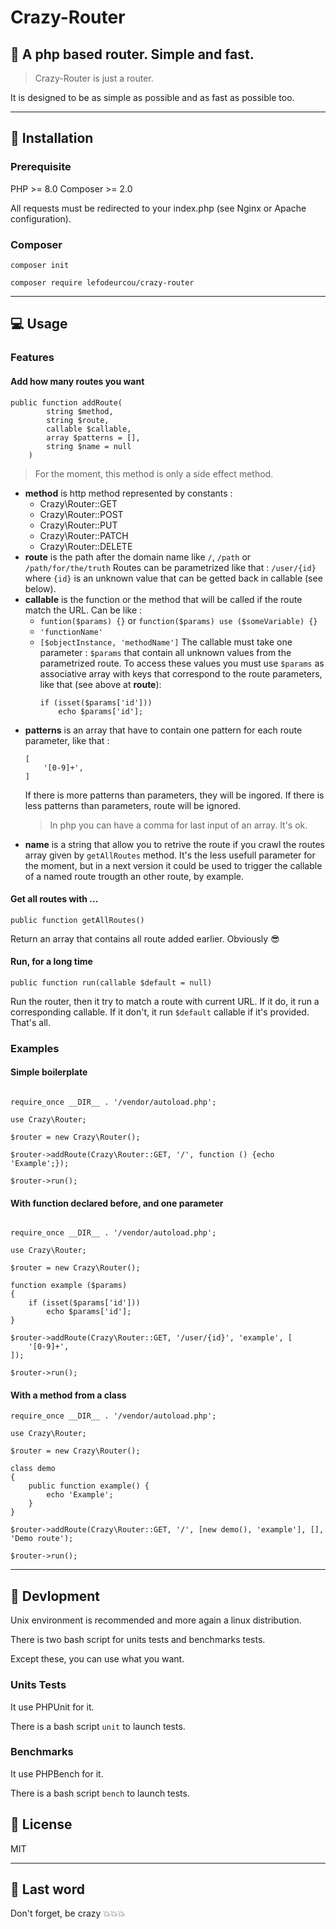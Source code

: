 # Crazy-Router

## 🐘 A php based router. Simple and fast. 

> Crazy-Router is just a router.

It is designed to be as simple as possible and as fast as possible too.

-------------------
## 🔌 Installation

### Prerequisite

PHP >= 8.0
Composer >= 2.0

All requests must be redirected to your index.php (see Nginx or Apache configuration).

### Composer

`composer init`

`composer require lefodeurcou/crazy-router`

-------------------
## 💻 Usage

### Features

#### Add how many routes you want

```
public function addRoute(
		string $method,
		string $route,
		callable $callable,
		array $patterns = [],
		string $name = null
	)
```
> For the moment, this method is only a side effect method.

- **method** is http method represented by constants :
	- Crazy\Router::GET
	- Crazy\Router::POST
	- Crazy\Router::PUT
	- Crazy\Router::PATCH
	- Crazy\Router::DELETE
- **route** is the path after the domain name like `/`, `/path` or `/path/for/the/truth`
Routes can be parametrized like that : `/user/{id}` where `{id}` is an unknown value that can be getted back in callable (see below).
- **callable** is the function or the method that will be called if the route match the URL. Can be like :
	- `funtion($params) {}` or `function($params) use ($someVariable) {}`
	- `'functionName'`
	- `[$objectInstance, 'methodName']`
The callable must take one parameter : `$params` that contain all unknown values from the parametrized route.
To access these values you must use `$params` as associative array with keys that correspond to the route parameters, like that (see above at **route**):
		```
		if (isset($params['id']))
			echo $params['id'];
		```
- **patterns** is an array that have to contain one pattern for each route parameter, like that :
	```
	[
		'[0-9]+',
	]
	```
	If there is more patterns than parameters, they will be ingored.
	If there is less patterns than parameters, route will be ignored.
	> In php you can have a comma for last input of an array. It's ok.
- **name** is a string that allow you to retrive the route if you crawl the routes array given by `getAllRoutes` method.
It's the less usefull parameter for the moment, but in a next version it could be used to trigger the callable of a named route trougth an other route, by example.

#### Get all routes with ...

```
public function getAllRoutes()
```
Return an array that contains all route added earlier. Obviously 😎

#### Run, for a long time

```
public function run(callable $default = null)
```
Run the router, then it try to match a route with current URL. If it do, it run a corresponding callable. If it don't, it run `$default` callable if it's provided. That's all.

### Examples

#### Simple boilerplate

```

require_once __DIR__ . '/vendor/autoload.php';

use Crazy\Router;

$router = new Crazy\Router();

$router->addRoute(Crazy\Router::GET, '/', function () {echo 'Example';});

$router->run();

```

#### With function declared before, and one parameter

```

require_once __DIR__ . '/vendor/autoload.php';

use Crazy\Router;

$router = new Crazy\Router();

function example ($params)
{
	if (isset($params['id']))
    	echo $params['id'];
}

$router->addRoute(Crazy\Router::GET, '/user/{id}', 'example', [
	'[0-9]+',
]);

$router->run();

```

#### With a method from a class

```
require_once __DIR__ . '/vendor/autoload.php';

use Crazy\Router;

$router = new Crazy\Router();

class demo
{
	public function example() {
		echo 'Example';
	}
}

$router->addRoute(Crazy\Router::GET, '/', [new demo(), 'example'], [], 'Demo route');

$router->run();
```
-------------------
## 🔧 Devlopment

Unix environment is recommended and more again a linux distribution.

There is two bash script for units tests and benchmarks tests.

Except these, you can use what you want.

### Units Tests

It use PHPUnit for it.

There is a bash script `unit` to launch tests.

### Benchmarks

It use PHPBench for it.

There is a bash script `bench` to launch tests.

## 🔐 License

MIT

-------------------
## 📢 Last word

Don't forget, be crazy 💥💥💥